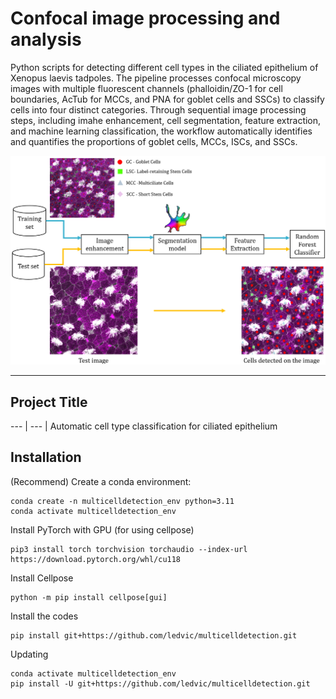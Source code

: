 # Confocal image processing and analysis
Python scripts for detecting different cell types in the ciliated epithelium of Xenopus laevis tadpoles. The pipeline processes confocal microscopy images with multiple fluorescent channels (phalloidin/ZO-1 for cell boundaries, AcTub for MCCs, and PNA for goblet cells and SSCs) to classify cells into four distinct categories. Through sequential image processing steps, including imahe enhancement, cell segmentation, feature extraction, and machine learning classification, the workflow automatically identifies and quantifies the proportions of goblet cells, MCCs, ISCs, and SSCs. 

<img src="assets/workflow.png" width="1200" alt="Screenshot">

----------------------------------------

## Project Title
--- | --- | Automatic cell type classification for ciliated epithelium

## Installation

(Recommend) Create a conda environment:

    conda create -n multicelldetection_env python=3.11
    conda activate multicelldetection_env

Install PyTorch with GPU (for using cellpose)

    pip3 install torch torchvision torchaudio --index-url https://download.pytorch.org/whl/cu118

Install Cellpose

    python -m pip install cellpose[gui]
    
Install the codes

    pip install git+https://github.com/ledvic/multicelldetection.git

Updating

    conda activate multicelldetection_env
    pip install -U git+https://github.com/ledvic/multicelldetection.git
